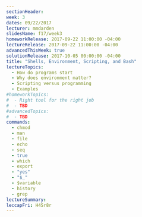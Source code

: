 ```yaml
---
sectionHeader:
week: 3
dates: 09/22/2017
lecturer: mmdarden
slidesName: f17/week3
homeworkRelease: 2017-09-22 11:00:00 -04:00
lectureRelease: 2017-09-22 11:00:00 -04:00
advancedThisWeek: true
solutionRelease: 2017-10-05 00:00:00 -04:00
title: "Shells, Environment, Scripting, and Bash"
lectureTopics:
  - How do programs start
  - Why does environment matter?
  - Scripting versus programming
  - Examples
#homeworkTopics:
#  - Right tool for the right job
#  - TBD
#advancedTopics:
#  - TBD
commands:
  - chmod
  - man
  - file
  - echo
  - seq
  - true
  - which
  - export
  - "yes"
  - "$_"
  - $variable
  - history
  - grep
lectureSummary:
leccapFri: H4Sr8r
---
```

